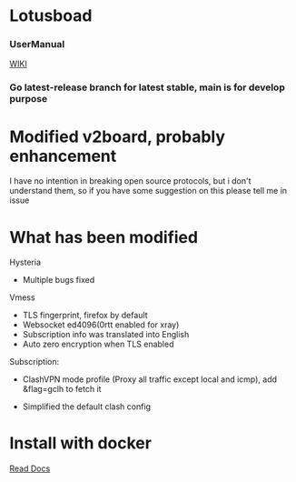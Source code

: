 # Lotusboad

### UserManual

[WIKI](https://github.com/lotusproxy/lotusboard-docker/wiki)

### Go latest-release branch for latest stable, main is for develop purpose

# Modified v2board, probably enhancement

I have no intention in breaking open source protocols, but i don't understand them, so if you have some suggestion on this please tell me in issue

# What has been modified

Hysteria
 - Multiple bugs fixed

Vmess
 - TLS fingerprint, firefox by default
 - Websocket ed4096(0rtt enabled for xray)
 - Subscription info was translated into English
 - Auto zero encryption when TLS enabled

Subscription:

 - ClashVPN mode profile (Proxy all traffic except local and icmp), add &flag=gclh to fetch it

 - Simplified the default clash config

# Install with docker

[Read Docs](https://github.com/lotusproxy/lotusboard-docker/wiki)
